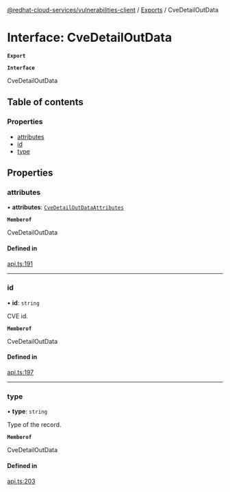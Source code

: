 [@redhat-cloud-services/vulnerabilities-client](../README.md) / [Exports](../modules.md) / CveDetailOutData

# Interface: CveDetailOutData

**`Export`**

**`Interface`**

CveDetailOutData

## Table of contents

### Properties

- [attributes](CveDetailOutData.md#attributes)
- [id](CveDetailOutData.md#id)
- [type](CveDetailOutData.md#type)

## Properties

### attributes

• **attributes**: [`CveDetailOutDataAttributes`](CveDetailOutDataAttributes.md)

**`Memberof`**

CveDetailOutData

#### Defined in

[api.ts:191](https://github.com/RedHatInsights/javascript-clients/blob/master/packages/vulnerabilities/api.ts#L191)

___

### id

• **id**: `string`

CVE id.

**`Memberof`**

CveDetailOutData

#### Defined in

[api.ts:197](https://github.com/RedHatInsights/javascript-clients/blob/master/packages/vulnerabilities/api.ts#L197)

___

### type

• **type**: `string`

Type of the record.

**`Memberof`**

CveDetailOutData

#### Defined in

[api.ts:203](https://github.com/RedHatInsights/javascript-clients/blob/master/packages/vulnerabilities/api.ts#L203)
